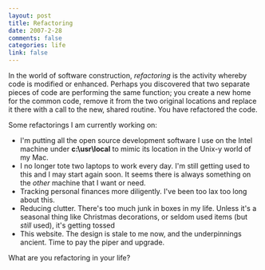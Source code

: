 ```yaml
--- 
layout: post
title: Refactoring
date: 2007-2-28
comments: false
categories: life
link: false
---
```

In the world of software construction, <i>refactoring</i> is the activity whereby code is modified or enhanced. Perhaps you discovered that two separate pieces of code are performing the same function; you create a new home for the common code, remove it from the two original locations and replace it there with a call to the new, shared routine. You have refactored the code.

Some refactorings I am currently working on:
<ul>
<li class="il">I'm putting all the open source development software I use on the Intel machine under <b>c:\usr\local</b> to mimic its location in the Unix-y world of my Mac. </li>
<li class="il">I no longer tote two laptops to work every day. I'm still getting used to this and I may start again soon. It seems there is always something on the <i>other</i> machine that I want or need. </li>
<li class="il">Tracking personal finances more diligently. I've been too lax too long about this.   </li>
<li class="il">Reducing clutter. There's too much junk in boxes in my life. Unless it's a seasonal thing like Christmas decorations, or seldom used items (but <i>still</i> used), it's getting tossed </li>
<li class="il">This website. The design is stale to me now, and the underpinnings ancient. Time to pay the piper and upgrade. </li>
</ul>

What are you refactoring in your life?
